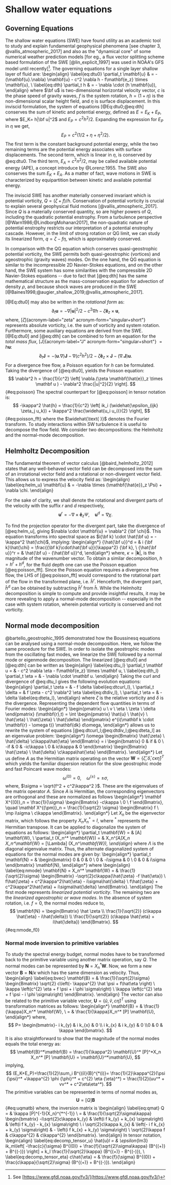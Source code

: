 Shallow water equations
=======================

## Governing Equations

The shallow water equations (SWE) have found utility as an academic tool to study
and explain fundamental geophysical phenomena [see chapter 3,
@vallis_atmospheric_2017] and also as the "dynamical core" of some numerical
weather prediction models [for eg., a flux vector splitting scheme based
formulation of the SWE [@lin_explicit_1997] was used in NOAA's GFS model until
recently][^FV3]. The governing equations for a single layer shallow layer
of fluid are:
\begin{align}
    \label{eq:dtu0} \partial_t \mathbf{u} & = - (\mathbf{u}.\nabla) \mathbf{u}
    - c^2 \nabla h - f\mathbf{e_z} \times \mathbf{u}, \\
    \label{eq:dth} \partial_t h         & = - \nabla \cdot (h \mathbf{u}),
\end{align}
where $\bf u$ is two-dimensional horizontal velocity vector, $c$ is the phase
speed of gravity waves, $f$ is the system rotation, $h = (1 + \eta)$ is the
non-dimensional scalar height field, and $\eta$ is surface displacement.  In
this inviscid formulation, the system of equations [@Eq:dtu0;@eq:dth]
conserves the sum of kinetic and potential energy, defined as $E = E_K + E_P$,
where $E_K= h|\bf u|^2$ and $E_P = c^2h^2 / 2$. Expanding the expression for
$E_P$ in $\eta$ we get,
$$
E_P = c^2(1/2 + \eta + \eta^2/2).
$$
The first term is the constant background potential energy, while
the two remaining terms are the potential energy associates with
surface displacements. The second term, which is linear in $\eta$,
is conserved by @eq:dtu0. The third term, $E_A = c^2n^2/2$,
may be called available potential energy (APE), a concept introduce
by @Lorenz:1955. The SWE also conserves the sum $E_K + E_A$. As a matter of
fact, wave motions in SWE is characterized by equipartition between
kinetic and available potential energy.

The inviscid SWE has another materially conserved invariant which is potential
vorticity, $Q = (\zeta + f)/h$.
Conservation of potential vorticity is crucial to explain several
geophysical fluid motions [@vallis_atmospheric_2017].
Since $Q$ is a materially conserved quantity, so are higher powers of $Q$,
including the quadratic potential enstrophy.
From a turbulence perspective [@Warn1986;@LindborgMohanan2017], the
non-quadratic nature of potential enstrophy restricts our interpretation of a
potential enstrophy cascade. However, in the limit of strong rotation or QG
limit, we can study its linearized form, $q = \zeta - f\eta$, which is
approximately conserved.

In comparison with the QG equation which conserves quasi-geostrophic
potential vorticity, the SWE permits both quasi-geostrophic (vortices) and
ageostrophic (gravity waves) modes. On the one hand, the QG equation is similar to
the incompressible 2D Navier-Stokes equations, and on the other hand, the SWE
system has some similarities with the compressible 2D Navier-Stokes equations
-- due to fact that [@eq:dth] has the same mathematical structure as the
mass-conservation equation for advection of density $\rho$, and because shock
waves are produced in the SWE
[@Baines1998;@augier_shallow_2019;@vallis_atmospheric_2017].

[^FV3]: See [https://www.gfdl.noaa.gov/fv3/](https://www.gfdl.noaa.gov/fv3/)

[@Eq:dtu0] may also be written in the *rotational form* as:
$$\label{eq:dtu}
    \partial_t \mathbf{u}
    = - \nabla |\mathbf{u}|^2/2 - c^2 \nabla h - \zeta \mathbf{\hat{e}}_z
    \times \mathbf{u},
$$
where, [$\zeta$]{acronym-label="zeta" acronym-form="singular+short"} represents
absolute vorticity, i.e. the sum of vorticity and system rotation.
Furthermore, some auxiliary equations are derived from the SWE.  [@Eq:dtu0]
and [@eq:dth] can be combined to form an equation for the *total mass flux*,
[J]{acronym-label="J" acronym-form="singular+short"} $= h\mathbf{u}$:
$$\label{eq:dtJ}
    \partial_t \mathbf{J} = -(\mathbf{u}.\nabla)\mathbf{J} - \nabla(c^2h^2)/2 -
    \zeta \mathbf{\hat{e}}_z \times \mathbf{J} - (\nabla.
    \mathbf{J})\mathbf{u}.
$$
For a divergence free flow, a Poisson equation for *h* can be
formulated. Taking the divergence of [@eq:dtu0], yields the Poisson equation:
$$
    \nabla^2 h = \frac{1}{c^2} \left[ \nabla.(\zeta \mathbf{\hat{e}}_z \times \mathbf u )
        - \nabla^2 \frac{|u|^2}{2} \right].
$${#eq:poisson}
The spectral counterpart for [@eq:poisson] in tensor notation is:
$$
    -\kappa^2 \hat{h} = \frac{1}{c^2} \left[ ik_i (\widehat{\epsilon_{ijk} \zeta_j
            u_k})
        + \kappa^2 \frac{\widehat{u_i u_i}}{2} \right],
$${#eq:poisson_fft}
where the $\widehat{\text{ }}$ denotes the Fourier transform. To study
interactions within SW turbulence it is useful to decompose the flow field. We
consider two decompositions: the Helmholtz and the normal-mode decomposition.

## Helmholtz Decomposition

The fundamental theorem of vector calculus [@baird_helmholtz_2012] states that
any well-behaved vector field can be decomposed into the sum of an irrotational
vector field and a rotational or non-divergent vector field. This allows us to
express the velocity field as:
\begin{align}
    \label{eq:helm_u}
    \mathbf{u} & = -\nabla \times (\mathbf{\hat{e}}_z \Psi) + \nabla \chi.
\end{align}
<!-- & =  -\nabla \times \Psi_z + \nabla \chi -->
For the sake of clarity, we shall denote the rotational and divergent parts of
the velocity with the suffix *r* and *d* respectively,
$$
    \mathbf{u}^r = -\nabla \times \mathbf{\hat{e}}_z\Psi, \quad \mathbf{u}^d =
    \nabla \chi.
$$
<!-- and, $\mathbf u  = \mathbf u^r + \mathbf u^d$. -->
To find the projection operator for the divergent part, take the
divergence of [@eq:helm_u], giving $\nabla \cdot \mathbf{u} = \nabla^2 {\bf \chi}$.
This equation transforms into spectral space as $i{\bf k} \cdot \hat{\bf u} =
-\kappa^2 \hat{\chi}$, implying:
\begin{align*}
    {\hat{\bf u}}^d = & i {\bf k}\hat{\chi} = \frac{{\bf k}\cdot\hat{\bf u}}{\kappa^2} {\bf k},       \\
    {\hat{\bf u}}^r = & \hat{\bf u} - {\hat{\bf u}}^d,
\end{align*}
where, $\kappa = |\mathbf{k}|$, is the magnitude of the wavenumber vector.
To obtain a similar decomposition, $h = h^r + h^d$, for the fluid depth one can
use the Poisson equation [@eq:poisson_fft]. Since the Poisson equation requires a
divergence free flow, the LHS of [@eq:poisson_fft] would correspond to the
rotational part of the flow in the transformed plane, i.e.  $\hat{h}^r$.
Henceforth, the divergent part, $\hat{h}^d$ can be obtained by subtracting
$\hat{h}^r$ from $\hat{h}$. While the Helmholtz decomposition is simple to compute
and provide insightful results, it may be more revealing to apply a
normal-mode decomposition -- especially in the case with
system rotation, wherein potential vorticity is conserved and not vorticity.

Normal mode decomposition
-------------------------

@bartello_geostrophic_1995 demonstrated how the
Boussinesq equations can be analysed using a normal-mode decomposition.  Here,
we follow the same procedure for the SWE. In order to isolate the geostrophic
modes from the oscillating fast modes, we linearize the SWE followed by a
normal mode or eigenmode decomposition. The linearized [@eq:dtu0] and [@eq:dth]
can be written as
\begin{align}
    \label{eq:dtu_l}
    \partial_t \mathbf u = & - c^2 \nabla \eta - f\mathbf{e_z} \times \mathbf u, \\
    \label{eq:dth_l}
    \partial_t \eta =      & - \nabla \cdot  \mathbf u.
\end{align}
Taking the curl and divergence of @eq:dtu_l gives the following evolution
equations:
\begin{align}
    \partial_t \zeta =  & - f \delta \label{eq:dtcurl_l}, \\
    \partial_t \delta = & f \zeta - c^2 \nabla^2 \eta \label{eq:dtdiv_l}, \\
    \partial_t \eta =   & - \delta \label{eq:dteta_l},
\end{align}
where $\zeta$ is the relative vorticity and $\delta$ is the divergence.
Representing the dependent flow quantities in terms of Fourier modes:
\begin{align*}
    \begin{pmatrix}
        u \\ v \\ \eta \\ \zeta \\ \delta
    \end{pmatrix} (\mathbf{r},t)
    = \int
    \begin{pmatrix}
        \hat{u} \\ \hat{v} \\ \hat{\eta} \\ \hat{\zeta} \\ \hat{\delta}
    \end{pmatrix} e^{i(\mathbf k \cdot \mathbf{r} - \omega t)} \mathbf{dk} d\omega,
\end{align*}
allows us to rewrite the system of equations
[@eq:dtcurl_l;@eq:dtdiv_l;@eq:dteta_l] as an eigenvalue problem:
\begin{align*}
    i\omega
    \begin{Bmatrix}
        \hat{\zeta} \\ \hat{\delta} \\c\kappa\hat{\eta}
    \end{Bmatrix}
    = i
    \begin{bmatrix}
        0   & if       & 0         \\
        -if & 0        & -ic\kappa \\
        0   & ic\kappa & 0
    \end{bmatrix}
    \begin{Bmatrix}
        \hat{\zeta} \\ \hat{\delta} \\c\kappa\hat{\eta}
    \end{Bmatrix}.
\end{align*}
Let us define $A$ as the Hermitian matrix operating on the vector
$\mathbf{W} = \{\hat{\zeta}, \hat{\delta} ,c\kappa \hat{\eta} \}^T$ which
yields the familiar dispersion relation for the slow geostrophic mode
and fast Poincaré wave modes:
$$
\omega^{(0)} = 0,\quad \omega^{(\pm)}=\pm \sigma,
$$
where,
$\sigma = \sqrt{f^2 + c^2\kappa^2 }$. These are the eigenvalues of the
matrix operator *A*. Since *A* is Hermitian, the corresponding
eigenvectors are orthogonal and these are normalized as follows
\begin{align*}
    \mathbf X^{(0)}_n =
    \frac{1}{\sigma}
    \begin{Bmatrix}
        -c\kappa \\ 0 \\ f
    \end{Bmatrix}, \quad
    \mathbf X^{(\pm)}_n =
    \frac{1}{\sqrt{2} \sigma}
    \begin{Bmatrix}
        f \\ \mp i\sigma \\ c\kappa
    \end{Bmatrix}.
\end{align*}
Let $X_n$ be the eigenvector matrix, which follows the property $X_n X_n^*=I$,
where $^*$ represents the Hermitian transpose. It can be applied to
diagonalize the system of equations as follows:
\begin{align*}
    \partial_t \mathbf{W} =               & [A] \mathbf{W}, \\
    \partial_t (X_n^* \mathbf{W}) = & X_n^*[A]X_n
    X_n^*\mathbf{W} = [\Lambda] (X_n^*\mathbf{W}),
\end{align*}
where $\Lambda$ is the diagonal eigenvalue matrix. Thus, the alternate
diagonalized system of equations for the normal modes are given by:
\begin{align*}
    \partial_t
    \mathbf{N}
    = &
    \begin{bmatrix}
        0 & 0        & 0       \\
        0 & -i\sigma & 0       \\
        0 & 0        & i\sigma
    \end{bmatrix}
    \mathbf{N},
\end{align*}
where
\begin{align}
  \label{eq:nmode}
    \mathbf{N} = X_n^* \mathbf{W}
    = & \frac{1}{\sqrt{2}\sigma}
    \begin{Bmatrix}
        -\sqrt{2}c\kappa(\hat{\zeta} -f \hat{\eta})                \\
        f\hat{\zeta} + c^2\kappa^2\hat{\eta} - i\sigma\hat{\delta} \\
        f\hat{\zeta} + c^2\kappa^2\hat{\eta} + i\sigma\hat{\delta}
    \end{Bmatrix}.
\end{align}
The first mode represents *linearized potential vorticity*. The remaining two
are the *linearized ageostrophic or wave modes*. In the absence of system
rotation, i.e. $f=0$, the normal modes reduce to,
$$
    \mathbf{N} =
    \begin{Bmatrix}
        \hat \zeta                                              \\
        \frac{1}{\sqrt{2}} (c\kappa \hat{\eta} - i\hat{\delta}) \\
        \frac{1}{\sqrt{2}} (c\kappa \hat{\eta} + i\hat{\delta})
    \end{Bmatrix}.
$${#eq:nmode_f0}

### Normal mode inversion to primitive variables

To study the spectral energy budget, normal modes have to be transformed
back to the primitive variable using another matrix operation, say $Q$.
The normal modes can be represented by $\mathbf{N} = X_n^* \mathbf{W}$.
Now, we form a new vector $\mathbf{B} = \mathbf{N}/\kappa$ which has the same
dimension as velocity.  Thus,
\begin{align}
\label{eq:bvec}
    \mathbf{B}
    = & \frac{1}{\sqrt{2}\sigma}
    \begin{Bmatrix} \sqrt{2} c\left(-
        \kappa^{2} \hat \psi +  f\hat\eta \right)               \\
        \kappa \left(c^{2} \eta + f \psi + i \phi \sigma\right) \\
        \kappa \left(c^{2} \eta + f \psi - i \phi \sigma\right)
    \end{Bmatrix}.
\end{align}
The vector can also be related to the primitive variable
vector, $\mathbf{U} = \{\hat{u},\hat{v},c\hat{\eta}\}^T$ using
transformation matrices as follows:
\begin{align*}
    \mathbf{B} = & \frac{1}{\kappa}X_n^* \mathbf{W}, \\
    =            & \frac{1}{\kappa}X_n^* [P] \mathbf{U},
\end{align*}
where,
$$
P=
    \begin{bmatrix}- i k_{y} & i k_{x} & 0 \\ i k_{x} &  i
        k_{y}     &
        0                       \\0 & 0 & \kappa
\end{bmatrix}.
$$
It is also straightforward to show that the magnitude of the normal modes
equals the total energy as:
$$
\mathbf{B}^*\mathbf{B}
= \frac{1}{\kappa^2} \mathbf{U}^* [P]^*X_n  X_n^* [P] \mathbf{U}
= \mathbf{U}^*\mathbf{U},
$$
implying,
$$
(E_K+E_P)=\frac{1}{2}\sum_i B^{(i)}{B}^{*(i)}=
 \frac{1}{2}\kappa^{2}(\psi {\psi}^* +\kappa^{2} \phi {\phi}^* + c^{2} \eta {\eta}^*)
    = \frac{1}{2}(uu^* + vv^* + c^2\eta\eta^*).
$$
The primitive variables can be represented in terms of normal modes as,
$$\mathbf{U} = [Q]\mathbf{B}$${#eq:uqmatb}
where, the inversion matrix is
\begin{align}
\label{eq:qmat}
    Q
    = & \kappa [P]^{-1}{X_n}^{*^{-1}} \\
    = & \frac{1}{\sqrt{2}\sigma\kappa}
    \begin{bmatrix}
        -i\sqrt{2}c\kappa  k_{y}                    &
        \left(i f k_{y} +
        k_{x}   \sigma\right)                       &
        \left(i f k_{y} - k_{x} \sigma\right)         \\
        i \sqrt{2}c\kappa k_{x}                     &
        \left(-  i f k_{x} +  k_{y}   \sigma\right) &
        - \left(i f  k_{x} + k_{y} \sigma\right)      \\
        \sqrt{2}\kappa f                            &
        c\kappa^{2}                                 &
        c\kappa^{2}
    \end{bmatrix}.
\end{align}
In tensor notation,
\begin{align}
    \label{eq:decomp_tensor_u}
    \hat{u}_l =   & \epsilon_{lm3} ik_m\left[ -\frac{c}{\sigma} B^{(0)} +
        \frac{f}{\sqrt{2}\sigma\kappa} (B^{(+)} + B^{(-)})
        \right]
    + k_l \frac{1}{\sqrt{2}\kappa}  (B^{(+)} - B^{(-)}),                       \\
    \label{eq:decomp_tensor_eta}
    c\hat{\eta} = & \frac{f}{\sigma} B^{(0)} + \frac{c\kappa}{\sqrt{2}\sigma}
    (B^{(+)} + B^{(-)}).
\end{align}

